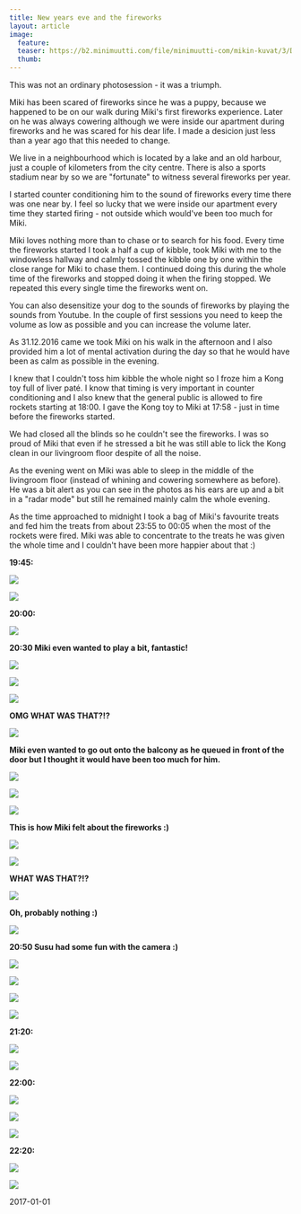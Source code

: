 ```yaml
---
title: New years eve and the fireworks
layout: article
image:
  feature:
  teaser: https://b2.minimuutti.com/file/minimuutti-com/mikin-kuvat/3/DS45771-245px.jpg
  thumb:
---
```


This was not an ordinary photosession - it was a triumph.

Miki has been scared of fireworks since he was a puppy, because we happened to be on our walk during Miki's first fireworks experience. Later on he was always cowering although we were inside our apartment during fireworks and he was scared for his dear life. I made a desicion just less than a year ago that this needed to change.

We live in a neighbourhood which is located by a lake and an old harbour, just a couple of kilometers from the city centre. There is also a sports stadium near by so we are "fortunate" to witness several fireworks per year.

I started counter conditioning him to the sound of fireworks every time there was one near by. I feel so lucky that we were inside our apartment every time they started firing - not outside which would've been too much for Miki. 

Miki loves nothing more than to chase or to search for his food. Every time the fireworks started I took a half a cup of kibble, took Miki with me to the windowless hallway and calmly tossed the kibble one by one within the close range for Miki to chase them. I continued doing this during the whole time of the fireworks and stopped doing it when the firing stopped. We repeated this every single time the fireworks went on.

You can also desensitize your dog to the sounds of fireworks by playing the sounds from Youtube. In the couple of first sessions you need to keep the volume as low as possible and you can increase the volume later.

As 31.12.2016 came we took Miki on his walk in the afternoon and I also provided him a lot of mental activation during the day so that he would have been as calm as possible in the evening.

I knew that I couldn't toss him kibble the whole night so I froze him a Kong toy full of liver paté. I know that timing is very important in counter conditioning and I also knew that the general public is allowed to fire rockets starting at 18:00. I gave the Kong toy to Miki at 17:58 - just in time before the fireworks started.

We had closed all the blinds so he couldn't see the fireworks. I was so proud of Miki that even if he stressed a bit he was still able to lick the Kong clean in our livingroom floor despite of all the noise.

As the evening went on Miki was able to sleep in the middle of the livingroom floor (instead of whining and cowering somewhere as before). He was a bit alert as you can see in the photos as his ears are up and a bit in a "radar mode" but still he remained mainly calm the whole evening.

As the time approached to midnight I took a bag of Miki's favourite treats and fed him the treats from about 23:55 to 00:05 when the most of the rockets were fired. Miki was able to concentrate to the treats he was given  the whole time and I couldn't have been more happier about that :)

**19:45:**

[![](https://b2.minimuutti.com/file/minimuutti-com/mikin-kuvat/3/DS45547-800px.jpg)](https://dl.dropboxusercontent.com/sh/ea1wtnz7z734o12/AACyjQpWCpu8SDQ1vzJSar7Da/mikin-kuvat/3/DS45547.jpg)

[![](https://b2.minimuutti.com/file/minimuutti-com/mikin-kuvat/3/DS45596-800px.jpg)](https://dl.dropboxusercontent.com/sh/ea1wtnz7z734o12/AABpV7htHHtmKrrJJV3KtzJ6a/mikin-kuvat/3/DS45596.jpg)

**20:00:**

[![](https://b2.minimuutti.com/file/minimuutti-com/mikin-kuvat/3/DS45592-800px.jpg)](https://dl.dropboxusercontent.com/sh/ea1wtnz7z734o12/AAA-BuO1xfqEO9EGWbgAt_rna/mikin-kuvat/3/DS45592.jpg)

**20:30 Miki even wanted to play a bit, fantastic!**

[![](https://b2.minimuutti.com/file/minimuutti-com/mikin-kuvat/3/DS45666-800px.jpg)](https://dl.dropboxusercontent.com/sh/ea1wtnz7z734o12/AABoXjZfmEGzOwN0YeJQpxqWa/mikin-kuvat/3/DS45666.jpg)

[![](https://b2.minimuutti.com/file/minimuutti-com/mikin-kuvat/3/DS45674-800px.jpg)](https://dl.dropboxusercontent.com/sh/ea1wtnz7z734o12/AAC_0csYRCuWrdPb5ReOYjp0a/mikin-kuvat/3/DS45674.jpg)

[![](https://b2.minimuutti.com/file/minimuutti-com/mikin-kuvat/3/DS45694-800px.jpg)](https://dl.dropboxusercontent.com/sh/ea1wtnz7z734o12/AADrjNSXxAqrTmTzCTGEm3Yna/mikin-kuvat/3/DS45694.jpg)

**OMG WHAT WAS THAT?!?**

[![](https://b2.minimuutti.com/file/minimuutti-com/mikin-kuvat/3/DS45714-800px.jpg)](https://dl.dropboxusercontent.com/sh/ea1wtnz7z734o12/AAAOEkak0YvTocKMY8fXuf_za/mikin-kuvat/3/DS45714.jpg)

**Miki even wanted to go out onto the balcony as he queued in front of the door but I thought it would have been too much for him.**

[![](https://b2.minimuutti.com/file/minimuutti-com/mikin-kuvat/3/DS45726-800px.jpg)](https://dl.dropboxusercontent.com/sh/ea1wtnz7z734o12/AAD3gPqbc5LIMMMja0E8Ed1qa/mikin-kuvat/3/DS45726.jpg)

[![](https://b2.minimuutti.com/file/minimuutti-com/mikin-kuvat/3/DS45729-800px.jpg)](https://dl.dropboxusercontent.com/sh/ea1wtnz7z734o12/AAD6yDzmkK43vxVxdsTcdoDNa/mikin-kuvat/3/DS45729.jpg)

[![](https://b2.minimuutti.com/file/minimuutti-com/mikin-kuvat/3/DS45743-800px.jpg)](https://dl.dropboxusercontent.com/sh/ea1wtnz7z734o12/AABmh1HbAfyCaqmexjF_jqQwa/mikin-kuvat/3/DS45743.jpg)

**This is how Miki felt about the fireworks :)**

[![](https://b2.minimuutti.com/file/minimuutti-com/mikin-kuvat/3/DS45736-800px.jpg)](https://dl.dropboxusercontent.com/sh/ea1wtnz7z734o12/AACM3sJvm_-aBv8bXLEEhAIxa/mikin-kuvat/3/DS45736.jpg)

[![](https://b2.minimuutti.com/file/minimuutti-com/mikin-kuvat/3/DS45772-800px.jpg)](https://dl.dropboxusercontent.com/sh/ea1wtnz7z734o12/AACMCftDPKG__IK7O4Kv3Jxca/mikin-kuvat/3/DS45772.jpg)

**WHAT WAS THAT?!?**

[![](https://b2.minimuutti.com/file/minimuutti-com/mikin-kuvat/3/DS45755-800px.jpg)](https://dl.dropboxusercontent.com/sh/ea1wtnz7z734o12/AABuAvoNtRiLHLDPOJya3NTwa/mikin-kuvat/3/DS45755.jpg)

**Oh, probably nothing :)**

[![](https://b2.minimuutti.com/file/minimuutti-com/mikin-kuvat/3/DS45771-800px.jpg)](https://dl.dropboxusercontent.com/sh/ea1wtnz7z734o12/AABz0qLJj9y2pxEFnsNw_eQha/mikin-kuvat/3/DS45771.jpg)

**20:50 Susu had some fun with the camera :)**

[![](https://b2.minimuutti.com/file/minimuutti-com/mikin-kuvat/3/DS45809-800px.jpg)](https://dl.dropboxusercontent.com/sh/ea1wtnz7z734o12/AABzpCry9sE6QAak9AkwdFOLa/mikin-kuvat/3/DS45809.jpg)

[![](https://b2.minimuutti.com/file/minimuutti-com/mikin-kuvat/3/DS45812-800px.jpg)](https://dl.dropboxusercontent.com/sh/ea1wtnz7z734o12/AADFh2j8LrpYYcynlgbvHJu_a/mikin-kuvat/3/DS45812.jpg)

[![](https://b2.minimuutti.com/file/minimuutti-com/mikin-kuvat/3/DS45815-800px.jpg)](https://dl.dropboxusercontent.com/sh/ea1wtnz7z734o12/AAB-t0bxrSxx8ecLP0w3-bIJa/mikin-kuvat/3/DS45815.jpg)

[![](https://b2.minimuutti.com/file/minimuutti-com/mikin-kuvat/3/DS45817-800px.jpg)](https://dl.dropboxusercontent.com/sh/ea1wtnz7z734o12/AACNI6XnvbNEnWpucsgBeOeDa/mikin-kuvat/3/DS45817.jpg)

**21:20:**

[![](https://b2.minimuutti.com/file/minimuutti-com/mikin-kuvat/3/DS45833-800px.jpg)](https://dl.dropboxusercontent.com/sh/ea1wtnz7z734o12/AADNNtcsCJU2UJnq0Ah_1mH2a/mikin-kuvat/3/DS45833.jpg)

[![](https://b2.minimuutti.com/file/minimuutti-com/mikin-kuvat/3/DS45868-800px.jpg)](https://dl.dropboxusercontent.com/sh/ea1wtnz7z734o12/AABa8cZaaEhpH8dm1rgVYOQaa/mikin-kuvat/3/DS45868.jpg)

**22:00:**

[![](https://b2.minimuutti.com/file/minimuutti-com/mikin-kuvat/3/DS45879-800px.jpg)](https://dl.dropboxusercontent.com/sh/ea1wtnz7z734o12/AADU-27ixUynsrd0Or0POqGia/mikin-kuvat/3/DS45879.jpg)

[![](https://b2.minimuutti.com/file/minimuutti-com/mikin-kuvat/3/DS45889-800px.jpg)](https://dl.dropboxusercontent.com/sh/ea1wtnz7z734o12/AACJshFU2QoPYaWNFiaEY5cHa/mikin-kuvat/3/DS45889.jpg)

[![](https://b2.minimuutti.com/file/minimuutti-com/mikin-kuvat/3/DS45891-800px.jpg)](https://dl.dropboxusercontent.com/sh/ea1wtnz7z734o12/AAA-tz3FOaHN0EEBAo2pYZtpa/mikin-kuvat/3/DS45891.jpg)

**22:20:**

[![](https://b2.minimuutti.com/file/minimuutti-com/mikin-kuvat/3/DS45910-800px.jpg)](https://dl.dropboxusercontent.com/sh/ea1wtnz7z734o12/AADSTsCqQojJgMYEkojxVHjCa/mikin-kuvat/3/DS45910.jpg)

[![](https://b2.minimuutti.com/file/minimuutti-com/mikin-kuvat/3/DS45933-800px.jpg)](https://dl.dropboxusercontent.com/sh/ea1wtnz7z734o12/AAA7Io8gRTegRZ7UnoZKPvnJa/mikin-kuvat/3/DS45933.jpg)

2017-01-01
